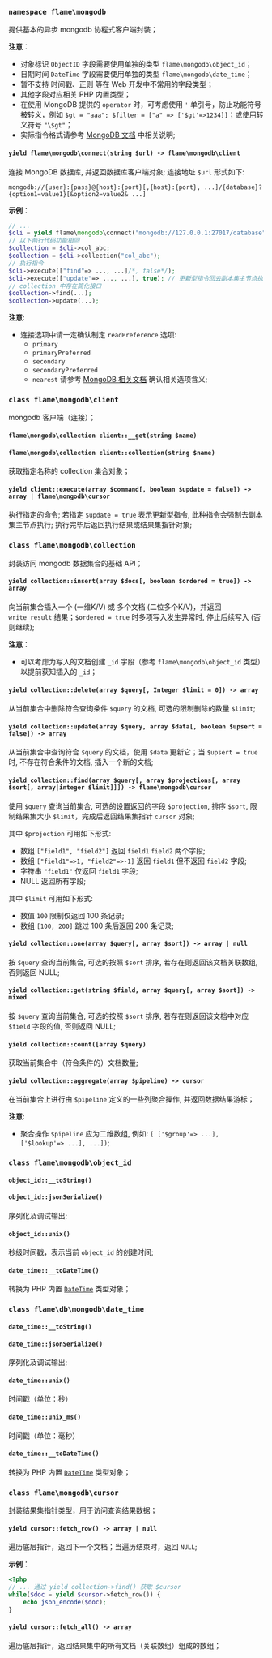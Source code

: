 ### `namespace flame\mongodb`
提供基本的异步 mongodb 协程式客户端封装；

**注意**：
* 对象标识 `ObjectID` 字段需要使用单独的类型 `flame\mongodb\object_id`；
* 日期时间 `DateTime` 字段需要使用单独的类型 `flame\mongodb\date_time`；
* 暂不支持 时间戳、正则 等在 Web 开发中不常用的字段类型；
* 其他字段对应相关 PHP 内置类型；
* 在使用 MongoDB 提供的 `operator` 时，可考虑使用 `'` 单引号，防止功能符号被转义，例如 `$gt = "aaa"; $filter = ["a" => ['$gt'=>1234]]`；或使用转义符号 `"\$gt"`；
* 实际指令格式请参考 [MongoDB 文档](https://docs.mongodb.com/manual/reference/command/) 中相关说明;

#### `yield flame\mongodb\connect(string $url) -> flame\mongodb\client`
连接 MongoDB 数据库, 并返回数据库客户端对象; 连接地址 `$url` 形式如下:

```
mongodb://{user}:{pass}@{host}:{port}[,{host}:{port}, ...]/{database}?{option1=value1}[&option2=value2& ...]
```

**示例**：
``` PHP
// ...
$cli = yield flame\mongodb\connect("mongodb://127.0.0.1:27017/database");
// 以下两行代码功能相同
$collection = $cli->col_abc;
$collection = $cli->collection("col_abc");
// 执行指令
$cli->execute(["find"=> ..., ...]/*, false*/);
$cli->execute(["update"=> ..., ...], true); // 更新型指令回去副本集主节点执行
// collection 中存在简化接口
$collection->find(...);
$collection->update(...);
```

**注意**:
* 连接选项中请一定确认制定 `readPreference` 选项:
	* `primary`
	* `primaryPreferred`
	* `secondary`
	* `secondaryPreferred`
	* `nearest` 
	请参考 [MongoDB 相关文档](https://docs.mongodb.com/manual/core/read-preference/) 确认相关选项含义;

### `class flame\mongodb\client`

mongodb 客户端（连接）；

#### `flame\mongodb\collection client::__get(string $name)`
#### `flame\mongodb\collection client::collection(string $name)`
获取指定名称的 collection 集合对象；

#### `yield client::execute(array $command[, boolean $update = false]) -> array | flame\mongodb\cursor`
执行指定的命令; 若指定 `$update = true` 表示更新型指令, 此种指令会强制去副本集主节点执行; 执行完毕后返回执行结果或结果集指针对象;


### `class flame\mongodb\collection`
封装访问 mongodb 数据集合的基础 API；

#### `yield collection::insert(array $docs[, boolean $ordered = true]) -> array`
向当前集合插入一个 (一维K/V) 或 多个文档 (二位多个K/V)，并返回 `write_result` 结果；`$ordered = true` 时多项写入发生异常时, 停止后续写入 (否则继续);

**注意**：
* 可以考虑为写入的文档创建 `_id` 字段（参考 `flame\mongodb\object_id` 类型）以提前获知插入的 `_id`；

#### `yield collection::delete(array $query[, Integer $limit = 0]) -> array`
从当前集合中删除符合查询条件 `$query` 的文档, 可选的限制删除的数量 `$limit`;

#### `yield collection::update(array $query, array $data[, boolean $upsert = false]) -> array`
从当前集合中查询符合 `$query` 的文档，使用 `$data` 更新它；当 `$upsert = true` 时, 不存在符合条件的文档, 插入一个新的文档;

#### `yield collection::find(array $query[, array $projections[, array $sort[, array|integer $limit]]]) -> flame\mongodb\cursor`
使用 `$query` 查询当前集合, 可选的设置返回的字段 `$projection`, 排序 `$sort`, 限制结果集大小 `$limit`，完成后返回结果集指针 `cursor` 对象;

其中 `$projection` 可用如下形式:
* 数组 `["field1", "field2"]` 返回 `field1` `field2` 两个字段;
* 数组 `["field1"=>1, "field2"=>-1]` 返回 `field1` 但不返回 `field2` 字段;
* 字符串 `"field1"` 仅返回 `field1` 字段;
* NULL 返回所有字段;

其中 `$limit` 可用如下形式:
* 数值 `100` 限制仅返回 100 条记录;
* 数组 `[100, 200]` 跳过 100 条后返回 200 条记录;

#### `yield collection::one(array $query[, array $sort]) -> array | null`
按 `$query` 查询当前集合, 可选的按照 `$sort` 排序, 若存在则返回该文档关联数组, 否则返回 NULL;

#### `yield collection::get(string $field, array $query[, array $sort]) -> mixed`
按 `$query` 查询当前集合, 可选的按照 `$sort` 排序, 若存在则返回该文档中对应 `$field` 字段的值, 否则返回 NULL;

#### `yield collection::count([array $query)`
获取当前集合中（符合条件的）文档数量; 

#### `yield collection::aggregate(array $pipeline) -> cursor`
在当前集合上进行由 `$pipeline` 定义的一些列聚合操作, 并返回数据结果游标；

**注意**:
* 聚合操作 `$pipeline` 应为二维数组, 例如: `[ ['$group'=> ...], ['$lookup'=> ...], ...])`;

### `class flame\mongodb\object_id`

#### `object_id::__toString()`
#### `object_id::jsonSerialize()`
序列化及调试输出;

#### `object_id::unix()`
秒级时间戳，表示当前 `object_id` 的创建时间;

#### `date_time::__toDateTime()`
转换为 PHP 内置 [`DateTime`](http://php.net/manual/en/class.datetime.php) 类型对象；

### `class flame\db\mongodb\date_time`

#### `date_time::__toString()`
#### `date_time::jsonSerialize()`
序列化及调试输出;

#### `date_time::unix()`
时间戳（单位：秒）

#### `date_time::unix_ms()`
时间戳（单位：毫秒）

#### `date_time::__toDateTime()`
转换为 PHP 内置 [`DateTime`](http://php.net/manual/en/class.datetime.php) 类型对象；

### `class flame\mongodb\cursor`
封装结果集指针类型，用于访问查询结果数据；

#### `yield cursor::fetch_row() -> array | null`
遍历底层指针，返回下一个文档；当遍历结束时，返回 `NULL`;

**示例**：
``` PHP
<?php
// ... 通过 yield collection->find() 获取 $cursor
while($doc = yield $cursor->fetch_row()) {
	echo json_encode($doc);
}
```

#### `yield cursor::fetch_all() -> array`
遍历底层指针，返回结果集中的所有文档（关联数组）组成的数组；
